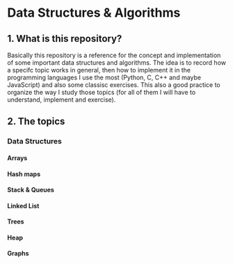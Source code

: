 # Data Structures & Algorithms

## 1. What is this repository?
Basically this repository is a reference for the concept and implementation of some important data structures and algorithms. The idea is to record how a specifc topic works in general, then how to implement it in the programming languages I use the most (Python, C, C++ and maybe JavaScript) and also some classisc exercises. This also a good practice to organize the way I study those topics (for all of them I will have to understand, implement and exercise).

## 2. The topics

### Data Structures

#### Arrays

#### Hash maps

#### Stack & Queues

#### Linked List

#### Trees

#### Heap

#### Graphs



